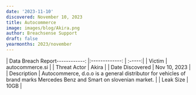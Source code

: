 ```yaml
---
date: '2023-11-10'
discovered: November 10, 2023
title: Autocommerce
image: images/blog/Akira.png
author: Breachsense Support
draft: false
yearmonths: 2023/november
---
```


| Data Breach Report------------:     |:-------------:    | :-----:|
| Victim      | autocommerce.si      | 
| Threat Actor      | Akira      | 
| Date Discovered      | Nov 10, 2023      | 
| Description      | Autocommerce, d.o.o is a general distributor for vehicles of brand marks Mercedes Benz and Smart on slovenian market.      | 
| Leak Size      | 10GB      | 


